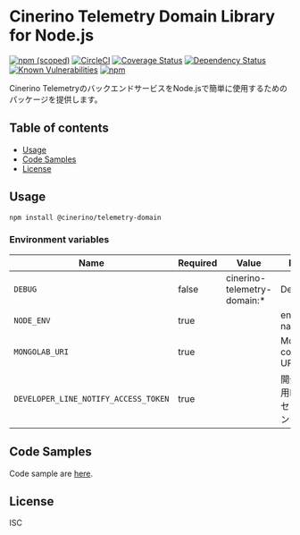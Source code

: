 # Cinerino Telemetry Domain Library for Node.js

[![npm (scoped)](https://img.shields.io/npm/v/@cinerino/telemetry-domain.svg)](https://www.npmjs.com/package/@cinerino/telemetry-domain)
[![CircleCI](https://circleci.com/gh/cinerino/telemetry-domain.svg?style=svg)](https://circleci.com/gh/cinerino/telemetry-domain)
[![Coverage Status](https://coveralls.io/repos/github/cinerino/telemetry-domain/badge.svg?branch=master)](https://coveralls.io/github/cinerino/telemetry-domain?branch=master)
[![Dependency Status](https://img.shields.io/david/cinerino/telemetry-domain.svg)](https://david-dm.org/cinerino/telemetry-domain)
[![Known Vulnerabilities](https://snyk.io/test/github/cinerino/telemetry-domain/badge.svg)](https://snyk.io/test/github/cinerino/telemetry-domain)
[![npm](https://img.shields.io/npm/dm/@cinerino/telemetry-domain.svg)](https://nodei.co/npm/@cinerino/telemetry-domain/)

Cinerino TelemetryのバックエンドサービスをNode.jsで簡単に使用するためのパッケージを提供します。

## Table of contents

* [Usage](#usage)
* [Code Samples](#code-samples)
* [License](#license)

## Usage

```shell
npm install @cinerino/telemetry-domain
```

### Environment variables

| Name                                 | Required | Value                       | Purpose                |
|--------------------------------------|----------|-----------------------------|------------------------|
| `DEBUG`                              | false    | cinerino-telemetry-domain:* | Debug                  |
| `NODE_ENV`                           | true     |                             | environment name       |
| `MONGOLAB_URI`                       | true     |                             | MongoDB connection URI |
| `DEVELOPER_LINE_NOTIFY_ACCESS_TOKEN` | true     |                             | 開発者通知用LINEアクセストークン     |

## Code Samples

Code sample are [here](https://github.com/cinerino/telemetry-domain/tree/master/example).

## License

ISC
